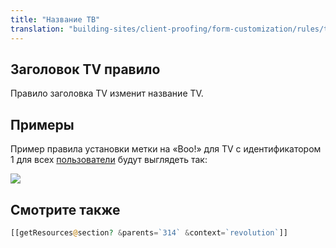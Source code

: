 ```yaml
---
title: "Название ТВ"
translation: "building-sites/client-proofing/form-customization/rules/tv-title"
---
```


## Заголовок TV правило

Правило заголовка TV изменит название TV.

## Примеры

Пример правила установки метки на «Boo!» для TV с идентификатором 1 для всех [пользователи](display/revolution20/Users "пользователей") будут выглядеть так:

![](/download/attachments/18678097/rule-tvLabel.png?version=1&modificationDate=1252015831000)

## Смотрите также

```php
[[getResources@section? &parents=`314` &context=`revolution`]]
```

